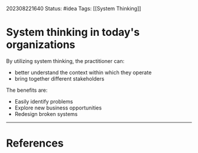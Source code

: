 202308221640
Status: #idea
Tags: [[System Thinking]] 
# System thinking in today's organizations

By utilizing system thinking, the practitioner can:
- better understand the context within which they operate
- bring together different stakeholders

The benefits are:
- Easily identify problems
- Explore new business opportunities
- Redesign broken systems

---
# References